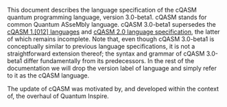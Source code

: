 This document describes the language specification of the cQASM quantum programming language, version 3.0-beta1.
cQASM stands for common Quantum ASseMbly language.
cQASM 3.0-beta1 supersedes the [cQASM 1.[012] languages](https://libqasm.readthedocs.io/en/latest/) and [cQASM 2.0 language specification](https://github.com/QuTech-Delft/cQASM-spec/tree/2.0-draft-2), the latter of which remains incomplete.
Note that, even though cQASM 3.0-beta1 is conceptually similar to previous language specifications, it is not a straightforward extension thereof; the syntax and grammar of cQASM 3.0-beta1 differ fundamentally from its predecessors.
In the rest of the documentation we will drop the version label of language and simply refer to it as the cQASM language.

The update of cQASM was motivated by, and developed within the context of, the overhaul of Quantum Inspire.
